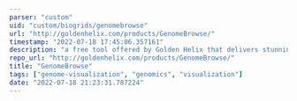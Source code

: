```yaml
---
parser: "custom"
uid: "custom/biogrids/genomebrowse"
url: "http://goldenhelix.com/products/GenomeBrowse/"
timestamp: "2022-07-18 17:45:06.357161"
description: "a free tool offered by Golden Helix that delivers stunning visualizations of your genomic data, enabling you to see what is occurring at each base pair in your samples."
repo_url: "http://goldenhelix.com/products/GenomeBrowse/"
title: "GenomeBrowse"
tags: ["genome-visualization", "genomics", "visualization"]
date: "2022-07-18 21:23:31.787224"
---
```

